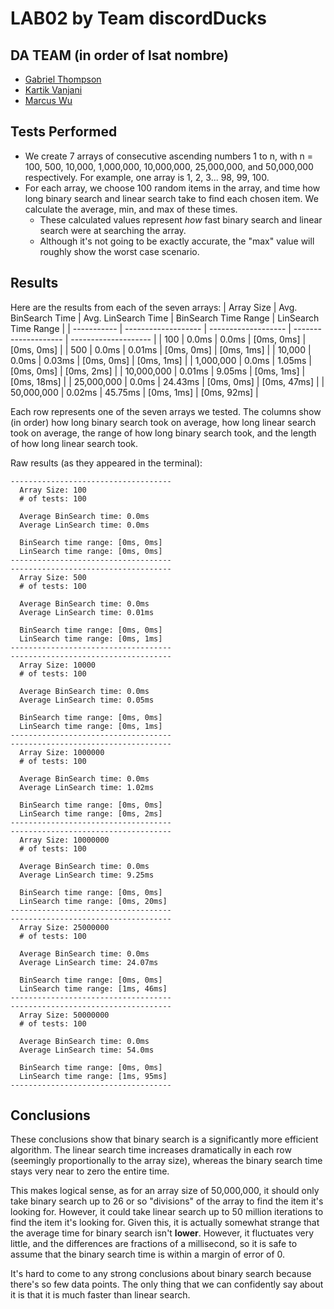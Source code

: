 # LAB02 by Team discordDucks

## DA TEAM (in order of lsat nombre)
 - [Gabriel Thompson](https://www.github.com/gthompson30)
 - [Kartik Vanjani](https://www.github.com/NYG-Kartik)
 - [Marcus Wu](https://www.github.com/mwoi)

## Tests Performed
 - We create 7 arrays of consecutive ascending numbers 1 to n, with n = 100, 500, 10,000, 1,000,000, 10,000,000, 25,000,000, and 50,000,000 respectively. For example, one array is 1, 2, 3... 98, 99, 100.
 - For each array, we choose 100 random items in the array, and time how long binary search and linear search take to find each chosen item. We calculate the average, min, and max of these times.
    - These calculated values represent *how* fast binary search and linear search were at searching the array.
    - Although it's not going to be exactly accurate, the "max" value will roughly show the worst case scenario.

## Results

Here are the results from each of the seven arrays:
| Array Size  | Avg. BinSearch Time | Avg. LinSearch Time | BinSearch Time Range | LinSearch Time Range |
| ----------- | ------------------- | ------------------- | -------------------- | -------------------- |
| 100         | 0.0ms               | 0.0ms               | [0ms, 0ms]           | [0ms, 0ms]           |
| 500         | 0.0ms               | 0.01ms              | [0ms, 0ms]           | [0ms, 1ms]           |
| 10,000      | 0.0ms               | 0.03ms              | [0ms, 0ms]           | [0ms, 1ms]           |
| 1,000,000   | 0.0ms               | 1.05ms              | [0ms, 0ms]           | [0ms, 2ms]           |
| 10,000,000  | 0.01ms              | 9.05ms              | [0ms, 1ms]           | [0ms, 18ms]          |
| 25,000,000  | 0.0ms               | 24.43ms             | [0ms, 0ms]           | [0ms, 47ms]          |
| 50,000,000  | 0.02ms              | 45.75ms             | [0ms, 1ms]           | [0ms, 92ms]          |

Each row represents one of the seven arrays we tested. The columns show (in order) how long binary search took on average, how long linear search took on average, the range of how long binary search took, and the length of how long linear search took.

Raw results (as they appeared in the terminal):
```
------------------------------------
  Array Size: 100
  # of tests: 100

  Average BinSearch time: 0.0ms
  Average LinSearch time: 0.0ms

  BinSearch time range: [0ms, 0ms]
  LinSearch time range: [0ms, 0ms]
------------------------------------
------------------------------------
  Array Size: 500
  # of tests: 100

  Average BinSearch time: 0.0ms
  Average LinSearch time: 0.01ms

  BinSearch time range: [0ms, 0ms]
  LinSearch time range: [0ms, 1ms]
------------------------------------
------------------------------------
  Array Size: 10000
  # of tests: 100

  Average BinSearch time: 0.0ms
  Average LinSearch time: 0.05ms

  BinSearch time range: [0ms, 0ms]
  LinSearch time range: [0ms, 1ms]
------------------------------------
------------------------------------
  Array Size: 1000000
  # of tests: 100

  Average BinSearch time: 0.0ms
  Average LinSearch time: 1.02ms

  BinSearch time range: [0ms, 0ms]
  LinSearch time range: [0ms, 2ms]
------------------------------------
------------------------------------
  Array Size: 10000000
  # of tests: 100

  Average BinSearch time: 0.0ms
  Average LinSearch time: 9.25ms

  BinSearch time range: [0ms, 0ms]
  LinSearch time range: [0ms, 20ms]
------------------------------------
------------------------------------
  Array Size: 25000000
  # of tests: 100

  Average BinSearch time: 0.0ms
  Average LinSearch time: 24.07ms

  BinSearch time range: [0ms, 0ms]
  LinSearch time range: [1ms, 46ms]
------------------------------------
------------------------------------
  Array Size: 50000000
  # of tests: 100

  Average BinSearch time: 0.0ms
  Average LinSearch time: 54.0ms

  BinSearch time range: [0ms, 0ms]
  LinSearch time range: [1ms, 95ms]
------------------------------------
```

## Conclusions

These conclusions show that binary search is a significantly more efficient algorithm. The linear search time increases dramatically in each row (seemingly proportionally to the array size), whereas the binary search time stays very near to zero the entire time.

This makes logical sense, as for an array size of 50,000,000, it should only take binary search up to 26 or so "divisions" of the array to find the item it's looking for. However, it could take linear search up to 50 million iterations to find the item it's looking for. Given this, it is actually somewhat strange that the average time for binary search isn't **lower**. However, it fluctuates very little, and the differences are fractions of a millisecond, so it is safe to assume that the binary search time is within a margin of error of 0.

It's hard to come to any strong conclusions about binary search because there's so few data points. The only thing that we can confidently say about it is that it is much faster than linear search.
